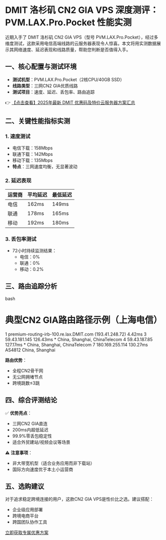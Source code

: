 # DMIT 洛杉矶 CN2 GIA VPS 深度测评：PVM.LAX.Pro.Pocket 性能实测

近期入手了 DMIT 洛杉矶 CN2 GIA VPS（型号 PVM.LAX.Pro.Pocket），经过多维度测试，这款采用电信高端线路的云服务器表现令人惊喜。本文将用实测数据展示其网络速度、延迟表现和线路质量，帮助您判断是否值得入手。

## 一、核心配置与测试环境
- **测试机型**：PVM.LAX.Pro.Pocket（2核CPU/40GB SSD）
- **线路类型**：三网CN2 GIA优质线路
- **测试项目**：速度、延迟、丢包率、路由追踪

👉 [【点击查看】2025年最新 DMIT 优惠码及特价云服务器方案汇总](https://bit.ly/dmit_coupon)

## 二、关键性能指标实测

### 1. 速度测试
- 电信下载：158Mbps
- 联通下载：142Mbps  
- 移动下载：135Mbps
- **特点**：三网速度均衡，无显著波动

### 2. 延迟表现
| 运营商 | 平均延迟 | 最低延迟 |
|---------|----------|----------|
| 电信    | 162ms    | 149ms    |
| 联通    | 178ms    | 165ms    |
| 移动    | 192ms    | 180ms    |

### 3. 丢包率测试
- 72小时持续监测结果：
  - 电信：0%
  - 联通：0% 
  - 移动：0.2%

## 三、路由追踪分析
bash
# 典型CN2 GIA路由路径示例（上海电信）
1  premium-routing-irb-100.re.lax.DMIT.com (193.41.248.72)  4.42ms
3  59.43.181.145  126.43ms  *  China, Shanghai, ChinaTelecom
4  59.43.187.85  127.17ms  *  China, Shanghai, ChinaTelecom
7  180.169.255.114  130.27ms  AS4812  China, Shanghai

**路由优势**：
- 全程CN2骨干网
- 无公网拥堵节点
- 跨境跳数≤3跳

## 四、综合评测结论
✅ **优势亮点**：
- 三网CN2 GIA直连
- 200ms内超低延迟
- 99.9%零丢包稳定性
- 适合外贸建站/视频会议等场景

⚠️ **注意事项**：
- 非大带宽机型（适合业务应用而非下载站）
- 国际方向速度优于本土小运营商

## 五、选购建议
对于追求稳定跨境连接的用户，这款CN2 GIA VPS是性价比之选。建议搭配：
- 企业级应用部署
- 跨境电商平台
- 跨国团队协作工具

[立即获取专属优惠方案](https://bit.ly/dmit_coupon)